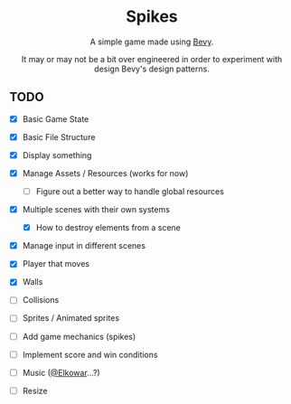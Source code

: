 <h1 align="center">Spikes</h1>
<p align="center">
A simple game made using <a href="https://bevyengine.org">Bevy</a>. 
</p> 
<p align="center">
It may or may not be a bit over engineered in order to experiment with design
Bevy's design patterns.
</p> 

## TODO
- [x] Basic Game State
- [x] Basic File Structure
- [x] Display something
- [x] Manage Assets / Resources (works for now)
  - [ ] Figure out a better way to handle global resources
- [x] Multiple scenes with their own systems 
  - [x] How to destroy elements from a scene
- [x] Manage input in different scenes
- [x] Player that moves 
- [x] Walls
- [ ] Collisions
- [ ] Sprites / Animated sprites
- [ ] Add game mechanics (spikes)
- [ ] Implement score and win conditions
- [ ] Music ([@Elkowar](https://github.com/elkowar)...?) 
- [ ] Resize

